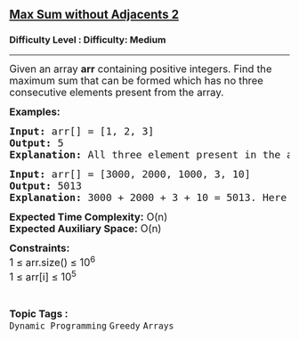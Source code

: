 <h2><a href="https://www.geeksforgeeks.org/problems/max-sum-without-adjacents-2/1?page=1&difficulty=Medium&status=unsolved&sprint=94ade6723438d94ecf0c00c3937dad55&sortBy=accuracy">Max Sum without Adjacents 2</a></h2><h3>Difficulty Level : Difficulty: Medium</h3><hr><div class="problems_problem_content__Xm_eO"><p><span style="font-size: 18px;">Given an array <strong>a</strong><strong>rr</strong>&nbsp;containing positive integers. Find the maximum sum that can be formed which has no three consecutive elements present from the array.</span></p>
<p><span style="font-size: 18px;"><strong>Examples:</strong></span></p>
<pre><span style="font-size: 18px;"><strong>Input:</strong> arr[] = [1, 2, 3]
<strong>Output:</strong> 5
<strong>Explanation:</strong> All three element present in the array is consecutive, hence we have to consider just two element sum having maximum,which is 2+3 = 5</span></pre>
<pre><span style="font-size: 18px;"><strong>Input:</strong> arr[] = [3000, 2000, 1000, 3, 10]
<strong>Output: </strong>5013
<strong>Explanation:</strong> 3000 + 2000 + 3 + 10 = 5013. Here no three elements is consecutive in that subsequence.</span></pre>
<p><span style="font-size: 18px;"><strong>Expected Time Complexity:</strong> O(n)<br><strong>Expected Auxiliary Space:</strong> O(n)</span></p>
<p><span style="font-size: 18px;"><strong>Constraints:</strong><br>1 ≤ arr.size() ≤ 10<sup>6</sup><br>1 ≤ arr[i] ≤ 10<sup>5</sup></span></p></div><br><p><span style=font-size:18px><strong>Topic Tags : </strong><br><code>Dynamic Programming</code>&nbsp;<code>Greedy</code>&nbsp;<code>Arrays</code>&nbsp;